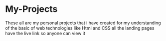# My-Projects
These all are my personal projects that i have created for my understanding of the basic of web technologies like Html and CSS
all the landing pages have the live link so anyone can view it 
